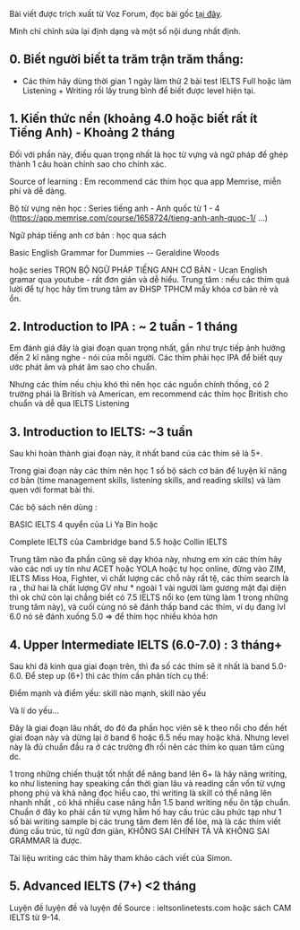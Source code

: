 Bài viết được trích xuất từ Voz Forum, đọc bài gốc [tại đây](https://voz.vn/t/chia-se-lo-trinh-ielts-7-cho-vozer-de-hoc.339522/).

Mình chỉ chỉnh sửa lại định dạng và một số nội dung nhất định. 

## 0. Biết người biết ta trăm trận trăm thắng:

- Các thím hãy dùng thời gian 1 ngày làm thử 2 bài test IELTS Full hoặc làm Listening + Writing rồi lấy trung bình để biết được level hiện tại.

## 1. Kiến thức nền (khoảng 4.0 hoặc biết rất ít Tiếng Anh) - Khoảng 2 tháng

Đối với phần này, điều quan trọng nhất là học từ vựng và ngữ pháp để ghép thành 1 câu hoàn chỉnh sao cho chính xác.

Source of learning : Em recommend các thím học qua app Memrise, miễn phí và dễ dàng.

Bộ từ vựng nên học : Series tiếng anh - Anh quốc từ 1 - 4 (<https://app.memrise.com/course/1658724/tieng-anh-anh-quoc-1/> ...)

Ngữ pháp tiếng anh cơ bản : học qua sách

Basic English Grammar for Dummies -- Geraldine Woods

hoặc series TRỌN BỘ NGỮ PHÁP TIẾNG ANH CƠ BẢN - Ucan English gramar qua youtube - rất đơn giản và dễ hiểu.
Trung tâm : nếu các thím quá lười để tự học hãy tìm trung tâm av ĐHSP TPHCM mấy khóa cơ bản rẻ và ổn.

## 2. Introduction to IPA : ~ 2 tuần - 1 tháng

Em đánh giá đây là giai đoạn quan trọng nhất, gần như trực tiếp ảnh hưởng đến 2 kĩ năng nghe - nói của mỗi người. Các thím phải học IPA để biết quy ước phát âm và phát âm sao cho chuẩn.

Nhưng các thím nếu chịu khó thì nên học các nguồn chính thống, có 2 trường phái là British và American, em recommend các thím học British cho chuẩn và dễ qua IELTS Listening

## 3. Introduction to IELTS: ~3 tuần

Sau khi hoàn thành giai đoạn này, ít nhất band của các thím sẽ là 5+.

Trong giai đoạn này các thím nên học 1 số bộ sách cơ bản để luyện kĩ năng cơ bản (time management skills, listening skills, and reading skills) và làm quen với format bài thi.

Các bộ sách nên dùng :

BASIC IELTS 4 quyển của Li Ya Bin hoặc

Complete IELTS của Cambridge band 5.5
hoặc Collin IELTS

Trung tâm nào đa phần cũng sẽ dạy khóa này, nhưng em xin các thím hãy vào các nơi uy tín như ACET hoặc YOLA hoặc tự học online, đừng vào ZIM, IELTS Miss Hoa, Fighter, vì chất lượng các chỗ này rất tệ, các thím search là ra , thứ hai là chất lượng GV như * ngoài 1 vài người làm gương mặt đại diện thì ok chứ còn lại chẳng biết có 7.5 IELTS nổi ko (em từng làm 1 trong những trung tâm này), và cuối cùng nó sẽ đánh thấp band các thím, ví dụ đang lvl 6.0 nó sẽ đánh xuống 5.0 => để thím học nhiều khóa hơn

## 4. Upper Intermediate IELTS (6.0-7.0) : 3 tháng+

Sau khi đã kinh qua giai đoạn trên, thì đa số các thím sẽ ít nhất là band 5.0-6.0. Để step up (6+) thì các thím cần phân tích cụ thể:

Điểm mạnh và điểm yếu: skill nào mạnh, skill nào yếu

Và lí do yếu...

Đây là giai đoạn lâu nhất, do đó đa phần học viên sẽ k theo nổi cho đến hết giai đoạn này và dừng lại ở band 6 hoặc 6.5 nếu may hoặc khá. Nhưng level này là đủ chuẩn đầu ra ở các trường đh rồi nên các thím ko quan tâm cũng dc.

1 trong những chiến thuật tốt nhất để nâng band lên 6+ là hãy nâng writing, ko như listening hay speaking cần thời gian lâu và reading cần vốn từ vựng phong phú và khả năng đọc hiểu cao, thì writing là skill có thể nâng lên nhanh nhất , có khá nhiều case nâng hẳn 1.5 band writing nếu ôn tập chuẩn. Chuẩn ở đây ko phải cần từ vựng hằm hố hay cấu trúc câu phức tạp như 1 số bài writing sample bị các trung tâm đem lên để lòe, mà là các thím viết đúng cấu trúc, từ ngữ đơn giản, KHÔNG SAI CHÍNH TẢ VÀ KHÔNG SAI GRAMMAR là được.

Tài liệu writing các thím hãy tham khảo cách viết của Simon.

## 5. Advanced IELTS (7+) <2 tháng
Luyện đề luyện đề và luyện đề
Source : ieltsonlinetests.com hoặc sách CAM IELTS từ 9-14.